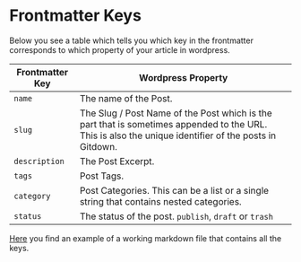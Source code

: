 # Frontmatter Keys

Below you see a table which tells you which key in the frontmatter corresponds to which property of your article in wordpress.

| Frontmatter Key | Wordpress Property |
|---|---|
| `name` | The name of the Post. |
| `slug` | The Slug / Post Name of the Post which is the part that is sometimes appended to the URL. This is also the unique identifier of the posts in Gitdown. |
| `description` | The Post Excerpt. |
| `tags` | Post Tags. |
| `category` | Post Categories. This can be a list or a single string that contains nested categories. |
| `status` | The status of the post. `publish`, `draft` or `trash` |

[Here](example.md) you find an example of a working markdown file that contains all the keys.